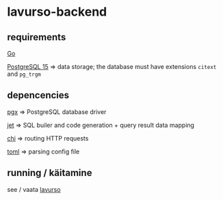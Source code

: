 # lavurso-backend

## requirements

[Go](https://go.dev)

[PostgreSQL 15](https://www.postgresql.org) => data storage; the database must have extensions `citext` and `pg_trgm`

## depencencies

[pgx](https://github.com/jackc/pgx) => PostgreSQL database driver

[jet](https://github.com/go-jet/jet) => SQL builer and code generation + query result data mapping

[chi](https://github.com/go-chi/chi) => routing HTTP requests

[toml](https://github.com/BurntSushi/toml) => parsing config file

## running / käitamine

see / vaata [lavurso](https://github.com/annusingmar/lavurso)